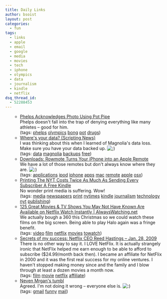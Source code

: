 ```yaml
---
title: Daily Links
author: bsoist
layout: post
categories:
  - fun
tags:
  - links
  - apple
  - email
  - google
  - media
  - movies
  - tech
  - iphone
  - olympics
  - data
  - journalism
  - kindle
  - netflix
dsq_thread_id:
  - 52288453
---
```


<ul class=\"delicious\"> 

  * <div class=\"delicious-link\"><a href=\"http://www.fanhouse.com/news/main/phelps-acknowledges-photo-using-pot-pipe/324791\">Phelps Acknowledges Photo Using Pot Pipe</a></div> <div class=\"delicious-extended\">Phelps doesn't fall into the trap of denying everything like many athletes &#8211; good for him.</div> <div class=\"delicious-tags\">(tags: <a href=\"http://delicious.com/bsoist/phelps\">phelps</a> <a href=\"http://delicious.com/bsoist/olympics\">olympics</a> <a href=\"http://delicious.com/bsoist/bong\">bong</a> <a href=\"http://delicious.com/bsoist/pot\">pot</a> <a href=\"http://delicious.com/bsoist/drugs\">drugs</a>)</div> 
  * <div class=\"delicious-link\"><a href=\"http://www.scripting.com/stories/2009/02/01/wheresYourData.html\">Where's your data? (Scripting News)</a></div> <div class=\"delicious-extended\">I was thinking about this when I learned of Magnolia's data loss. Make sure you have your data backed up. <img src='http://archive.whsjr.soistmann.com/oped/wp-includes/images/smilies/icon_wink.gif' alt=';)' class='wp-smiley' /> </div> <div class=\"delicious-tags\">(tags: <a href=\"http://delicious.com/bsoist/data\">data</a> <a href=\"http://delicious.com/bsoist/magnolia\">magnolia</a> <a href=\"http://delicious.com/bsoist/backups\">backups</a> <a href=\"http://delicious.com/bsoist/free\">free</a>)</div> 
  * <div class=\"delicious-link\"><a href=\"http://lifehacker.com/5142839/rowmote-turns-your-iphone-into-an-apple-remote\">Downloads: Rowmote Turns Your iPhone into an Apple Remote</a></div> <div class=\"delicious-extended\">We have a lot of those remotes but don't always know where they are. <img src='http://archive.whsjr.soistmann.com/oped/wp-includes/images/smilies/icon_smile.gif' alt=':)' class='wp-smiley' /> </div> <div class=\"delicious-tags\">(tags: <a href=\"http://delicious.com/bsoist/applications\">applications</a> <a href=\"http://delicious.com/bsoist/ipod\">ipod</a> <a href=\"http://delicious.com/bsoist/iphone\">iphone</a> <a href=\"http://delicious.com/bsoist/apps\">apps</a> <a href=\"http://delicious.com/bsoist/mac\">mac</a> <a href=\"http://delicious.com/bsoist/remote\">remote</a> <a href=\"http://delicious.com/bsoist/apple\">apple</a> <a href=\"http://delicious.com/bsoist/osx\">osx</a>)</div> 
  * <div class=\"delicious-link\"><a href=\"http://www.alleyinsider.com/2009/1/printing-the-nyt-costs-twice-as-much-as-sending-every-subscriber-a-free-kindle\">Printing The NYT Costs Twice As Much As Sending Every Subscriber A Free Kindle</a></div> <div class=\"delicious-extended\">No wonder print media is suffering. Wow!</div> <div class=\"delicious-tags\">(tags: <a href=\"http://delicious.com/bsoist/media\">media</a> <a href=\"http://delicious.com/bsoist/newspapers\">newspapers</a> <a href=\"http://delicious.com/bsoist/print\">print</a> <a href=\"http://delicious.com/bsoist/nytimes\">nytimes</a> <a href=\"http://delicious.com/bsoist/kindle\">kindle</a> <a href=\"http://delicious.com/bsoist/journalism\">journalism</a> <a href=\"http://delicious.com/bsoist/technology\">technology</a> <a href=\"http://delicious.com/bsoist/nyt\">nyt</a> <a href=\"http://delicious.com/bsoist/publishing\">publishing</a>)</div> 
  * <div class=\"delicious-link\"><a href=\"http://www.alwayswatching.net/features/125-great-movies-tv-shows-netflix-watch-instantly\">125 Great Movies & TV Shows You May Not Have Known Are Available on Netflix Watch Instantly | AlwaysWatching.net</a></div> <div class=\"delicious-extended\">We actually bough a 360 this Christmas so we could watch these films on the big screen. Being able to play Halo again was a fringe benefit.</div> <div class=\"delicious-tags\">(tags: <a href=\"http://delicious.com/bsoist/video\">video</a> <a href=\"http://delicious.com/bsoist/film\">film</a> <a href=\"http://delicious.com/bsoist/netflix\">netflix</a> <a href=\"http://delicious.com/bsoist/movies\">movies</a> <a href=\"http://delicious.com/bsoist/towatch\">towatch</a>)</div> 
  * <div class=\"delicious-link\"><a href=\"http://money.cnn.com/2009/01/27/news/newsmakers/hastings_netflix.fortune/index.htm?postversion=2009012806\">Secrets of my success: Netflix CEO Reed Hastings &#8211; Jan. 28, 2009</a></div> <div class=\"delicious-extended\">There is no other way to say it. I LOVE NetFlix. It is actually strangely ironic that NetFlix helped me earn enough to be able to afford to subscribe ($24.99/month back then). I became an affiliate for NetFlix in 2000 and it was the first real success for my online ventures. I haven't stopped making money since and the family and I blow through at least a dozen movies a month now.</div> <div class=\"delicious-tags\">(tags: <a href=\"http://delicious.com/bsoist/film\">film</a> <a href=\"http://delicious.com/bsoist/movie\">movie</a> <a href=\"http://delicious.com/bsoist/netflix\">netflix</a> <a href=\"http://delicious.com/bsoist/affiliate\">affiliate</a>)</div> 
  * <div class=\"delicious-link\"><a href=\"http://mrgan.tumblr.com/post/74439546/among-the-stupidest-tech-articles-ive-ever-read\">Neven Mrgan's tumbl</a></div> <div class=\"delicious-extended\">Agreed. I'm not doing it wrong &#8211; everyone else is. <img src='http://archive.whsjr.soistmann.com/oped/wp-includes/images/smilies/icon_smile.gif' alt=':)' class='wp-smiley' /> </div> <div class=\"delicious-tags\">(tags: <a href=\"http://delicious.com/bsoist/gmail\">gmail</a> <a href=\"http://delicious.com/bsoist/funny\">funny</a> <a href=\"http://delicious.com/bsoist/mail\">mail</a>)</div> </ul>
